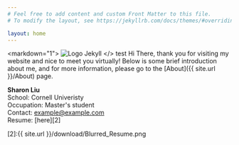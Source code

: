 ```yaml
---
# Feel free to add content and custom Front Matter to this file.
# To modify the layout, see https://jekyllrb.com/docs/themes/#overriding-theme-defaults

layout: home
---
```



<markdown="1">
![Logo Jekyll]({{site.url}}/download/hp_images.jpg )
</>
test
Hi There, thank you for visiting my website and nice to meet you virtually! Below is some brief introduction about me, and for more information, please go to the [About]({{ site.url }}/About) page.


**Sharon Liu**  
School: Cornell Univeristy  
Occupation: Master's student  
Contact: example@example.com  
Resume: [here][2]  

[2]:{{ site.url }}/download/Blurred_Resume.png


